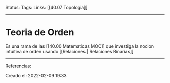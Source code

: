 Status:
Tags: 
Links: [[40.07 Topologia]]
___
# Teoria de Orden
Es una rama de las [[40.00 Matematicas MOC]] que investiga la nocion intuitiva de orden usando [[Relaciones | Relaciones Binarias]]
___
Referencias:

Creado el: 2022-02-09 19:33